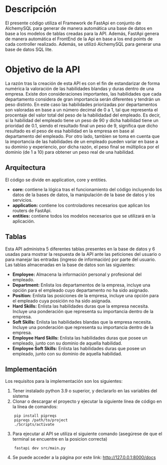 # Descripción
El presente código utiliza el Framework de FastApi en conjunto de AlchemySQL para generar de manera automática una base de datos en base a los modelos de tablas creadas para la API. Además, FastApi genera de manera automática el FrontEnd de la Api en base a los end points de cada controller realizado. Además, se utilizó AlchemySQL para generar una base de datos SQL lite.

# Objetivo de la API
La razón tras la creación de esta API es con el fin de estandarizar de forma numérica la valoración de las habilidades blandas y duras dentro de una empresa. Existe don consideraciones importantes, las habilidades que cada departamento considera de gran importancia serán diferentes y tendrán un peso distinto. En este caso las habilidades priorizadas por departamentos son valoradas en base a un número decimal de 0 a 1, tal que representa el procentaje del valor total del peso de la habilidadad del empleado. Es decir, si la habilidad del empleado tiene un peso de 90 y dicha habilidad tiene un prioridad de 0.1, siendo el resultado final un peso de 9, significa que dicho resultado es el peso de esa habilidad en la empresa en base al departamento del empleado. Por otro lado, tambien se toma en cuenta que la importancia de las habilidades de un empleado pueden variar en base a su dominio y experiencio, por dicha razón, el peso final se múltiplica por el dominio (de 1 a 10) para obtener un peso real de una habilidad. 


## Arquitectura

El código se divide en application, core y entities.
- <b>core:</b> contiene la lógica tras el funcionamiento del código incluyendo los datos de la bases de datos, la manipulación de la base de datos y los servicios.
- <b>application:</b> contiene los controladores necesarios que aplican los routers de FastApi.
- <b>entities:</b> contiene todos los modelos necesarios que se utilizará en la aplicación.

## Tablas
Esta API administra 5 diferentes tablas presentes en la base de datos y 6 usadas para mostrar la respuesta de la API ante las peticiones del usuario o para manejar las entradas (ingreso de información) por parte del usuario. <br>
Las tablas almacenadas en la base de datos son las siguientes:
- <b>Employee:</b> Almacena la información personal y profesional del empleado.
- <b>Department:</b> Enlista los departamentos de la empresa, incluye una opción para el empleado cuyo departamento no ha sido asignado.
- <b>Position:</b> Enlista las posiciones de la empresa, incluye una opción para el empleado cuya posición no ha sido asignada.
- <b>Hard Skills:</b> Enlista las habilidades duras que la empresa necesita. Incluye una ponderación que representa su importancia dentro de la empresa.
- <b>Soft Skills:</b> Enlista las habilidades blandas que la empresa necesita. Incluye una ponderación que representa su importancia dentro de la empresa.
- <b>Employee Hard Skills:</b> Enlista las habilidades duras que posee un empleado, junto con su dominio de aquella habilidad.
- <b>Employee Soft Skills:</b> Enlista las habilidades duras que posee un empleado, junto con su dominio de aquella habilidad.

## Implementación
Los requisitos para la implementación son los siguientes:
1. Tener instalado python 3.9 o superior, y declararlo en las variables del sistema
2. Clonar o descargar el proyecto y ejecutar la siguiente línea de código en la línea de comandos:


```
    pip install pipreqs
    pipreqs /path/to/project
    ./Scripts/activate
```
3. Para ejecutar al API se utiliza el siguiente comando (asegúrese de que el terminal se encuentre en la posicion correcta)
```
    fastapi dev src/main.py
```
4. Se puede acceder a la página por este link: http://127.0.0.1:8000/docs 